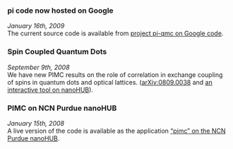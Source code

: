 ### pi code now hosted on Google ###
_January 16th, 2009_ <br />
The current source code is available from
[project pi-qmc on Google code](http://code.google.com/p/pi-qmc).

### Spin Coupled Quantum Dots ###
_September 9th, 2008_<br />
We have new PIMC results on the role of correlation in exchange coupling of spins in quantum dots and optical lattices.
([arXiv:0809.0038](http://arxiv.org/abs/0809.0038) and
[an interactive tool on nanoHUB](http://www.nanohub.org/tools/spincoupleddots)).

### PIMC on NCN Purdue nanoHUB ###
_January 15th, 2008_<br />
A live version of the code is available as the application [“pimc” on the NCN Purdue nanoHUB](http://www.nanohub.org/tools/pimc/).